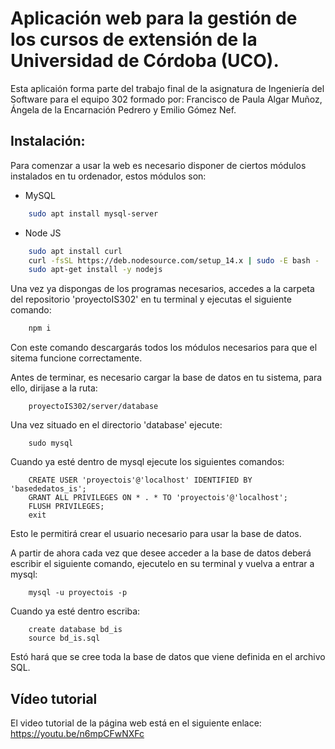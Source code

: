 # Aplicación web para la gestión de los cursos de extensión de la Universidad de Córdoba (UCO).

Esta aplicaión forma parte del trabajo final de la asignatura de Ingeniería del Software para el equipo 302 formado por:
Francisco de Paula Algar Muñoz, Ángela de la Encarnación Pedrero y Emilio Gómez Nef.
## Instalación:
Para comenzar a usar la web es necesario disponer de ciertos módulos 
instalados en tu ordenador, estos módulos son:

- MySQL

```bash
    sudo apt install mysql-server
```
- Node JS

```bash
    sudo apt install curl
    curl -fsSL https://deb.nodesource.com/setup_14.x | sudo -E bash -
    sudo apt-get install -y nodejs

```

Una vez ya dispongas de los programas necesarios, accedes a la carpeta del repositorio
'proyectoIS302' en tu terminal y ejecutas el siguiente comando:

```bash
    npm i
```

Con este comando descargarás todos los módulos necesarios para que el sitema funcione
correctamente.

Antes de terminar, es necesario cargar la base de datos en tu sistema, para ello, dirijase
a la ruta:

        proyectoIS302/server/database

Una vez situado en el directorio 'database' ejecute:

        sudo mysql

Cuando ya esté dentro de mysql ejecute los siguientes comandos:

        CREATE USER 'proyectois'@'localhost' IDENTIFIED BY 'basededatos_is';
        GRANT ALL PRIVILEGES ON * . * TO 'proyectois'@'localhost';
        FLUSH PRIVILEGES;
        exit

Esto le permitirá crear el usuario necesario para usar la base de datos.

A partir de ahora cada vez que desee acceder a la base de datos deberá escribir el 
siguiente comando, ejecutelo en su terminal y vuelva a entrar a mysql:

        mysql -u proyectois -p

Cuando ya esté dentro escriba:

        create database bd_is
        source bd_is.sql

Estó hará que se cree toda la base de datos que viene definida en el archivo SQL.

## Vídeo tutorial
El video tutorial de la página web está en el siguiente enlace: https://youtu.be/n6mpCFwNXFc

